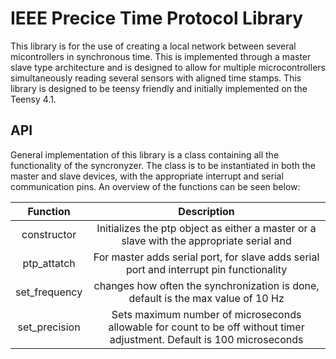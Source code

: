 # IEEE Precice Time Protocol Library

This library is for the use of creating a local network between several micontrollers in synchronous time. This is implemented through a master slave type architecture and is designed to allow for multiple microcontrollers simultaneously reading several sensors with aligned time stamps. This library is designed to be teensy friendly and initially implemented on the Teensy 4.1.

## API

General implementation of this library is a class containing all the functionality of the syncronyzer. The class is to be instantiated in both the master and slave devices, with the appropriate interrupt and serial communication pins. An overview of the functions can be seen below:

|  Function | Description  |
|:---------:|:------------:|
| constructor | Initializes the ptp object as either a master or a slave with the appropriate serial and |interrupt pins |
|  ptp_attatch | For master adds serial port, for slave adds serial port and interrupt pin functionality|
|   set_frequency| changes how often the synchronization is done, default is the max value of 10 Hz   |
| set_precision|  Sets maximum number of microseconds allowable for count to be off without timer adjustment. Default is 100 microseconds|
